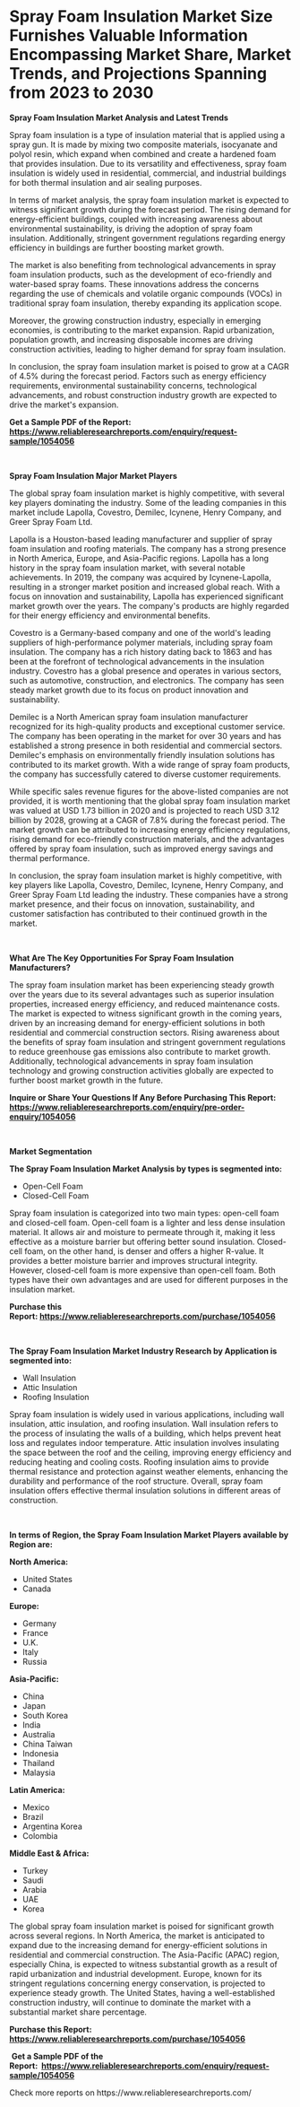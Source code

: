 <p><h1>Spray Foam Insulation Market Size Furnishes Valuable Information Encompassing Market Share, Market Trends, and Projections Spanning from 2023 to 2030</h1></p><p><strong>Spray Foam Insulation Market Analysis and Latest Trends</strong></p>
<p><p>Spray foam insulation is a type of insulation material that is applied using a spray gun. It is made by mixing two composite materials, isocyanate and polyol resin, which expand when combined and create a hardened foam that provides insulation. Due to its versatility and effectiveness, spray foam insulation is widely used in residential, commercial, and industrial buildings for both thermal insulation and air sealing purposes.</p><p>In terms of market analysis, the spray foam insulation market is expected to witness significant growth during the forecast period. The rising demand for energy-efficient buildings, coupled with increasing awareness about environmental sustainability, is driving the adoption of spray foam insulation. Additionally, stringent government regulations regarding energy efficiency in buildings are further boosting market growth.</p><p>The market is also benefiting from technological advancements in spray foam insulation products, such as the development of eco-friendly and water-based spray foams. These innovations address the concerns regarding the use of chemicals and volatile organic compounds (VOCs) in traditional spray foam insulation, thereby expanding its application scope.</p><p>Moreover, the growing construction industry, especially in emerging economies, is contributing to the market expansion. Rapid urbanization, population growth, and increasing disposable incomes are driving construction activities, leading to higher demand for spray foam insulation.</p><p>In conclusion, the spray foam insulation market is poised to grow at a CAGR of 4.5% during the forecast period. Factors such as energy efficiency requirements, environmental sustainability concerns, technological advancements, and robust construction industry growth are expected to drive the market's expansion.</p></p>
<p><strong>Get a Sample PDF of the Report:&nbsp; <a href="https://www.reliableresearchreports.com/enquiry/request-sample/1054056">https://www.reliableresearchreports.com/enquiry/request-sample/1054056</a></strong></p>
<p>&nbsp;</p>
<p><strong>Spray Foam Insulation Major Market Players</strong></p>
<p><p>The global spray foam insulation market is highly competitive, with several key players dominating the industry. Some of the leading companies in this market include Lapolla, Covestro, Demilec, Icynene, Henry Company, and Greer Spray Foam Ltd.</p><p>Lapolla is a Houston-based leading manufacturer and supplier of spray foam insulation and roofing materials. The company has a strong presence in North America, Europe, and Asia-Pacific regions. Lapolla has a long history in the spray foam insulation market, with several notable achievements. In 2019, the company was acquired by Icynene-Lapolla, resulting in a stronger market position and increased global reach. With a focus on innovation and sustainability, Lapolla has experienced significant market growth over the years. The company's products are highly regarded for their energy efficiency and environmental benefits.</p><p>Covestro is a Germany-based company and one of the world's leading suppliers of high-performance polymer materials, including spray foam insulation. The company has a rich history dating back to 1863 and has been at the forefront of technological advancements in the insulation industry. Covestro has a global presence and operates in various sectors, such as automotive, construction, and electronics. The company has seen steady market growth due to its focus on product innovation and sustainability.</p><p>Demilec is a North American spray foam insulation manufacturer recognized for its high-quality products and exceptional customer service. The company has been operating in the market for over 30 years and has established a strong presence in both residential and commercial sectors. Demilec's emphasis on environmentally friendly insulation solutions has contributed to its market growth. With a wide range of spray foam products, the company has successfully catered to diverse customer requirements.</p><p>While specific sales revenue figures for the above-listed companies are not provided, it is worth mentioning that the global spray foam insulation market was valued at USD 1.73 billion in 2020 and is projected to reach USD 3.12 billion by 2028, growing at a CAGR of 7.8% during the forecast period. The market growth can be attributed to increasing energy efficiency regulations, rising demand for eco-friendly construction materials, and the advantages offered by spray foam insulation, such as improved energy savings and thermal performance.</p><p>In conclusion, the spray foam insulation market is highly competitive, with key players like Lapolla, Covestro, Demilec, Icynene, Henry Company, and Greer Spray Foam Ltd leading the industry. These companies have a strong market presence, and their focus on innovation, sustainability, and customer satisfaction has contributed to their continued growth in the market.</p></p>
<p>&nbsp;</p>
<p><strong>What Are The Key Opportunities For Spray Foam Insulation Manufacturers?</strong></p>
<p><p>The spray foam insulation market has been experiencing steady growth over the years due to its several advantages such as superior insulation properties, increased energy efficiency, and reduced maintenance costs. The market is expected to witness significant growth in the coming years, driven by an increasing demand for energy-efficient solutions in both residential and commercial construction sectors. Rising awareness about the benefits of spray foam insulation and stringent government regulations to reduce greenhouse gas emissions also contribute to market growth. Additionally, technological advancements in spray foam insulation technology and growing construction activities globally are expected to further boost market growth in the future.</p></p>
<p><strong>Inquire or Share Your Questions If Any Before Purchasing This Report: <a href="https://www.reliableresearchreports.com/enquiry/pre-order-enquiry/1054056">https://www.reliableresearchreports.com/enquiry/pre-order-enquiry/1054056</a></strong></p>
<p>&nbsp;</p>
<p><strong>Market Segmentation</strong></p>
<p><strong>The Spray Foam Insulation Market Analysis by types is segmented into:</strong></p>
<p><ul><li>Open-Cell Foam</li><li>Closed-Cell Foam</li></ul></p>
<p><p>Spray foam insulation is categorized into two main types: open-cell foam and closed-cell foam. Open-cell foam is a lighter and less dense insulation material. It allows air and moisture to permeate through it, making it less effective as a moisture barrier but offering better sound insulation. Closed-cell foam, on the other hand, is denser and offers a higher R-value. It provides a better moisture barrier and improves structural integrity. However, closed-cell foam is more expensive than open-cell foam. Both types have their own advantages and are used for different purposes in the insulation market.</p></p>
<p><strong>Purchase this Report:&nbsp;<a href="https://www.reliableresearchreports.com/purchase/1054056">https://www.reliableresearchreports.com/purchase/1054056</a></strong></p>
<p>&nbsp;</p>
<p><strong>The Spray Foam Insulation Market Industry Research by Application is segmented into:</strong></p>
<p><ul><li>Wall Insulation</li><li>Attic Insulation</li><li>Roofing Insulation</li></ul></p>
<p><p>Spray foam insulation is widely used in various applications, including wall insulation, attic insulation, and roofing insulation. Wall insulation refers to the process of insulating the walls of a building, which helps prevent heat loss and regulates indoor temperature. Attic insulation involves insulating the space between the roof and the ceiling, improving energy efficiency and reducing heating and cooling costs. Roofing insulation aims to provide thermal resistance and protection against weather elements, enhancing the durability and performance of the roof structure. Overall, spray foam insulation offers effective thermal insulation solutions in different areas of construction.</p></p>
<p>&nbsp;</p>
<p><strong>In terms of Region, the Spray Foam Insulation Market Players available by Region are:</strong></p>
<p>
    <p> <strong> North America: </strong>
        <ul>
            <li>United States</li>
            <li>Canada</li>
        </ul>
        </p> 
    <p> <strong> Europe: </strong>
        <ul>
            <li>Germany</li>
            <li>France</li>
            <li>U.K.</li>
            <li>Italy</li>
            <li>Russia</li>
        </ul>
        </p> 
    <p> <strong> Asia-Pacific: </strong>
        <ul>
            <li>China</li>
            <li>Japan</li>
            <li>South Korea</li>
            <li>India</li>
            <li>Australia</li>
            <li>China Taiwan</li>
            <li>Indonesia</li>
            <li>Thailand</li>
            <li>Malaysia</li>
        </ul>
        </p> 
    <p> <strong> Latin America: </strong>
        <ul>
            <li>Mexico</li>
            <li>Brazil</li>
            <li>Argentina Korea</li>
            <li>Colombia</li>
        </ul>
        </p> 
    <p> <strong> Middle East & Africa: </strong>
        <ul>
            <li>Turkey</li>
            <li>Saudi</li>
            <li>Arabia</li>
            <li>UAE</li>
            <li>Korea</li>
        </ul>
    </p>
    </p>
<p><p>The global spray foam insulation market is poised for significant growth across several regions. In North America, the market is anticipated to expand due to the increasing demand for energy-efficient solutions in residential and commercial construction. The Asia-Pacific (APAC) region, especially China, is expected to witness substantial growth as a result of rapid urbanization and industrial development. Europe, known for its stringent regulations concerning energy conservation, is projected to experience steady growth. The United States, having a well-established construction industry, will continue to dominate the market with a substantial market share percentage.</p></p>
<p><strong>Purchase this Report: <a href="https://www.reliableresearchreports.com/purchase/1054056">https://www.reliableresearchreports.com/purchase/1054056</a></strong></p>
<p>&nbsp;<strong>Get a Sample PDF of the Report:&nbsp;&nbsp;<a href="https://www.reliableresearchreports.com/enquiry/request-sample/1054056">https://www.reliableresearchreports.com/enquiry/request-sample/1054056</a></strong></p>
<p><strong></strong></p>
<p>Check more reports on https://www.reliableresearchreports.com/</p>